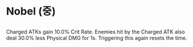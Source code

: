 # Nobel (중)

##

Charged ATKs gain 10.0% Crit Rate. Enemies hit by the Charged ATK also deal 30.0% less Physical DMG for 1s. Triggering this again resets the time.
